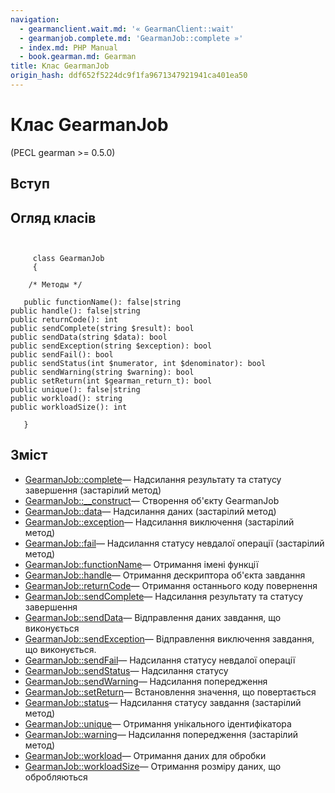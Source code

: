 ```yaml
---
navigation:
  - gearmanclient.wait.md: '« GearmanClient::wait'
  - gearmanjob.complete.md: 'GearmanJob::complete »'
  - index.md: PHP Manual
  - book.gearman.md: Gearman
title: Клас GearmanJob
origin_hash: ddf652f5224dc9f1fa9671347921941ca401ea50
---
```

# Клас GearmanJob

(PECL gearman >= 0.5.0)

## Вступ

## Огляд класів

```classsynopsis

    
     class GearmanJob
     {

    /* Методы */
    
   public functionName(): false|string
public handle(): false|string
public returnCode(): int
public sendComplete(string $result): bool
public sendData(string $data): bool
public sendException(string $exception): bool
public sendFail(): bool
public sendStatus(int $numerator, int $denominator): bool
public sendWarning(string $warning): bool
public setReturn(int $gearman_return_t): bool
public unique(): false|string
public workload(): string
public workloadSize(): int

   }
```

## Зміст

-   [GearmanJob::complete](gearmanjob.complete.md)— Надсилання результату та статусу завершення (застарілий метод)
-   [GearmanJob::\_\_construct](gearmanjob.construct.md)— Створення об'єкту GearmanJob
-   [GearmanJob::data](gearmanjob.data.md)— Надсилання даних (застарілий метод)
-   [GearmanJob::exception](gearmanjob.exception.md)— Надсилання виключення (застарілий метод)
-   [GearmanJob::fail](gearmanjob.fail.md)— Надсилання статусу невдалої операції (застарілий метод)
-   [GearmanJob::functionName](gearmanjob.functionname.md)— Отримання імені функції
-   [GearmanJob::handle](gearmanjob.handle.md)— Отримання дескриптора об'єкта завдання
-   [GearmanJob::returnCode](gearmanjob.returncode.md)— Отримання останнього коду повернення
-   [GearmanJob::sendComplete](gearmanjob.sendcomplete.md)— Надсилання результату та статусу завершення
-   [GearmanJob::sendData](gearmanjob.senddata.md)— Відправлення даних завдання, що виконується
-   [GearmanJob::sendException](gearmanjob.sendexception.md)— Відправлення виключення завдання, що виконується.
-   [GearmanJob::sendFail](gearmanjob.sendfail.md)— Надсилання статусу невдалої операції
-   [GearmanJob::sendStatus](gearmanjob.sendstatus.md)— Надсилання статусу
-   [GearmanJob::sendWarning](gearmanjob.sendwarning.md)— Надсилання попередження
-   [GearmanJob::setReturn](gearmanjob.setreturn.md)— Встановлення значення, що повертається
-   [GearmanJob::status](gearmanjob.status.md)— Надсилання статусу завдання (застарілий метод)
-   [GearmanJob::unique](gearmanjob.unique.md)— Отримання унікального ідентифікатора
-   [GearmanJob::warning](gearmanjob.warning.md)— Надсилання попередження (застарілий метод)
-   [GearmanJob::workload](gearmanjob.workload.md)— Отримання даних для обробки
-   [GearmanJob::workloadSize](gearmanjob.workloadsize.md)— Отримання розміру даних, що обробляються
